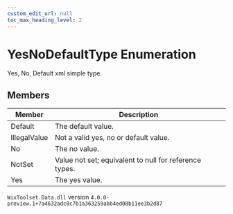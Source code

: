 ```yaml
---
custom_edit_url: null
toc_max_heading_level: 2
---
```

# YesNoDefaultType Enumeration
Yes, No, Default xml simple type.
## Members
| Member | Description |
| ------ | ----------- |
| Default | The default value. |
| IllegalValue | Not a valid yes, no or default value. |
| No | The no value. |
| NotSet | Value not set; equivalent to null for reference types. |
| Yes | The yes value. |
`WixToolset.Data.dll` version `4.0.0-preview.1+7a4632adc0c7b1a363259abb4ed08b11ee3b2d87`
